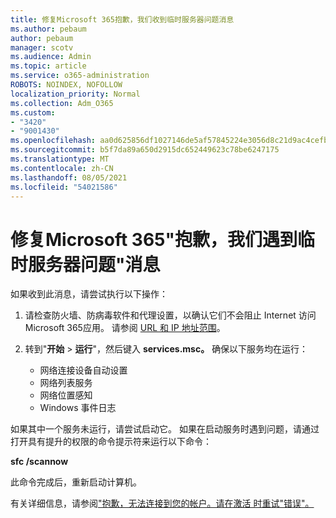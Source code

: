 ```yaml
---
title: 修复Microsoft 365抱歉，我们收到临时服务器问题消息
ms.author: pebaum
author: pebaum
manager: scotv
ms.audience: Admin
ms.topic: article
ms.service: o365-administration
ROBOTS: NOINDEX, NOFOLLOW
localization_priority: Normal
ms.collection: Adm_O365
ms.custom:
- "3420"
- "9001430"
ms.openlocfilehash: aa0d625856df1027146de5af57845224e3056d8c21d9ac4cefbd4a9c329f487c
ms.sourcegitcommit: b5f7da89a650d2915dc652449623c78be6247175
ms.translationtype: MT
ms.contentlocale: zh-CN
ms.lasthandoff: 08/05/2021
ms.locfileid: "54021586"
---
```

# <a name="fixing-the-microsoft-365-apps-sorry-we-are-having-temporary-server-issues-message"></a>修复Microsoft 365"抱歉，我们遇到临时服务器问题"消息

如果收到此消息，请尝试执行以下操作：

1. 请检查防火墙、防病毒软件和代理设置，以确认它们不会阻止 Internet 访问 Microsoft 365应用。 请参阅 [URL 和 IP 地址范围](https://docs.microsoft.com/office365/enterprise/urls-and-ip-address-ranges)。

2. 转到"**开始**  >  **运行**"，然后键入 **services.msc。** 确保以下服务均在运行：
    - 网络连接设备自动设置
    - 网络列表服务
    - 网络位置感知
    - Windows 事件日志

如果其中一个服务未运行，请尝试启动它。 如果在启动服务时遇到问题，请通过打开具有提升的权限的命令提示符来运行以下命令：

**sfc /scannow**

此命令完成后，重新启动计算机。

有关详细信息，请参阅["抱歉，无法连接到您的帐户。请在激活 时重试"错误"。](https://docs.microsoft.com/office/troubleshoot/activation-installation/issue-when-activate-office-from-office-365)